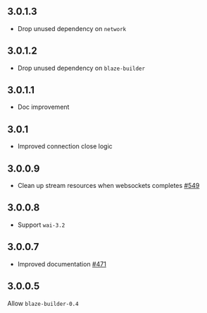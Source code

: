 ## 3.0.1.3

* Drop unused dependency on `network`

## 3.0.1.2

* Drop unused dependency on `blaze-builder`

## 3.0.1.1

* Doc improvement

## 3.0.1

* Improved connection close logic

## 3.0.0.9

* Clean up stream resources when websockets completes [#549](https://github.com/yesodweb/wai/pull/549)

## 3.0.0.8

* Support `wai-3.2`

## 3.0.0.7

* Improved documentation [#471](https://github.com/yesodweb/wai/pull/471)

## 3.0.0.5

Allow `blaze-builder-0.4`
